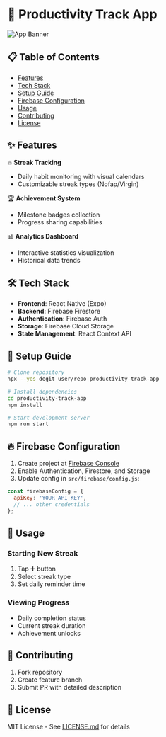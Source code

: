 # 🚀 Productivity Track App

![App Banner](https://via.placeholder.com/1200x400?text=Modern+Productivity+Tracking+Interface)

## 📋 Table of Contents
- [Features](#-features)
- [Tech Stack](#-tech-stack)
- [Setup Guide](#-setup-guide)
- [Firebase Configuration](#-firebase-configuration)
- [Usage](#-usage)
- [Contributing](#-contributing)
- [License](#-license)

## ✨ Features
🔥 **Streak Tracking**
- Daily habit monitoring with visual calendars
- Customizable streak types (Nofap/Virgin)

🏆 **Achievement System**
- Milestone badges collection
- Progress sharing capabilities

📊 **Analytics Dashboard**
- Interactive statistics visualization
- Historical data trends

## 🛠 Tech Stack
- **Frontend**: React Native (Expo)
- **Backend**: Firebase Firestore
- **Authentication**: Firebase Auth
- **Storage**: Firebase Cloud Storage
- **State Management**: React Context API

## 🚀 Setup Guide
```bash
# Clone repository
npx --yes degit user/repo productivity-track-app

# Install dependencies
cd productivity-track-app
npm install

# Start development server
npm run start
```

## 🔥 Firebase Configuration
1. Create project at [Firebase Console](https://console.firebase.google.com)
2. Enable Authentication, Firestore, and Storage
3. Update config in `src/firebase/config.js`:
```javascript
const firebaseConfig = {
  apiKey: 'YOUR_API_KEY',
  // ... other credentials
};
```

## 📱 Usage
### Starting New Streak
1. Tap ➕ button
2. Select streak type
3. Set daily reminder time

### Viewing Progress
- Daily completion status
- Current streak duration
- Achievement unlocks

## 🤝 Contributing
1. Fork repository
2. Create feature branch
3. Submit PR with detailed description

## 📜 License
MIT License - See [LICENSE.md](LICENSE.md) for details